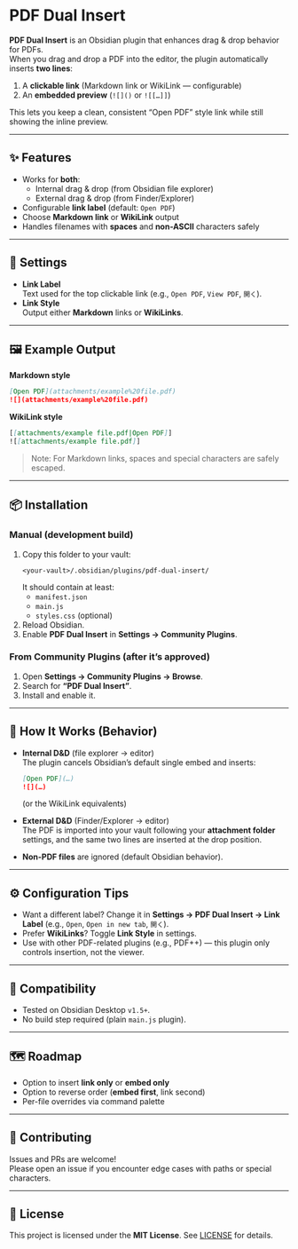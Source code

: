 # PDF Dual Insert

**PDF Dual Insert** is an Obsidian plugin that enhances drag & drop behavior for PDFs.  
When you drag and drop a PDF into the editor, the plugin automatically inserts **two lines**:

1) A **clickable link** (Markdown link or WikiLink — configurable)  
2) An **embedded preview** (`![]()` or `![[…]]`)

This lets you keep a clean, consistent “Open PDF” style link while still showing the inline preview.

---

## ✨ Features

- Works for **both**:
  - Internal drag & drop (from Obsidian file explorer)
  - External drag & drop (from Finder/Explorer)
- Configurable **link label** (default: `Open PDF`)
- Choose **Markdown link** or **WikiLink** output
- Handles filenames with **spaces** and **non-ASCII** characters safely

---

## 🔧 Settings

- **Link Label**  
  Text used for the top clickable link (e.g., `Open PDF`, `View PDF`, `開く`).
- **Link Style**  
  Output either **Markdown** links or **WikiLinks**.

---

## 🖼 Example Output

**Markdown style**
```markdown
[Open PDF](attachments/example%20file.pdf)
![](attachments/example%20file.pdf)
```

**WikiLink style**
```markdown
[[attachments/example file.pdf|Open PDF]]
![[attachments/example file.pdf]]
```

> Note: For Markdown links, spaces and special characters are safely escaped.

---

## 📦 Installation

### Manual (development build)
1. Copy this folder to your vault:
   ```
   <your-vault>/.obsidian/plugins/pdf-dual-insert/
   ```
   It should contain at least:
   - `manifest.json`
   - `main.js`
   - `styles.css` (optional)
2. Reload Obsidian.
3. Enable **PDF Dual Insert** in **Settings → Community Plugins**.

### From Community Plugins (after it’s approved)
1. Open **Settings → Community Plugins → Browse**.
2. Search for **“PDF Dual Insert”**.
3. Install and enable it.

---

## 🧭 How It Works (Behavior)

- **Internal D&D** (file explorer → editor)  
  The plugin cancels Obsidian’s default single embed and inserts:
  ```markdown
  [Open PDF](…)
  ![](…)
  ```
  (or the WikiLink equivalents)

- **External D&D** (Finder/Explorer → editor)  
  The PDF is imported into your vault following your **attachment folder** settings, and the same two lines are inserted at the drop position.

- **Non-PDF files** are ignored (default Obsidian behavior).

---

## ⚙️ Configuration Tips

- Want a different label? Change it in **Settings → PDF Dual Insert → Link Label** (e.g., `Open`, `Open in new tab`, `開く`).
- Prefer **WikiLinks**? Toggle **Link Style** in settings.
- Use with other PDF-related plugins (e.g., PDF++) — this plugin only controls insertion, not the viewer.

---

## 🧪 Compatibility

- Tested on Obsidian Desktop `v1.5+`.
- No build step required (plain `main.js` plugin).

---

## 🗺 Roadmap

- Option to insert **link only** or **embed only**
- Option to reverse order (**embed first**, link second)
- Per-file overrides via command palette

---

## 🤝 Contributing

Issues and PRs are welcome!  
Please open an issue if you encounter edge cases with paths or special characters.

---

## 📄 License

This project is licensed under the **MIT License**. See [LICENSE](./LICENSE) for details.
